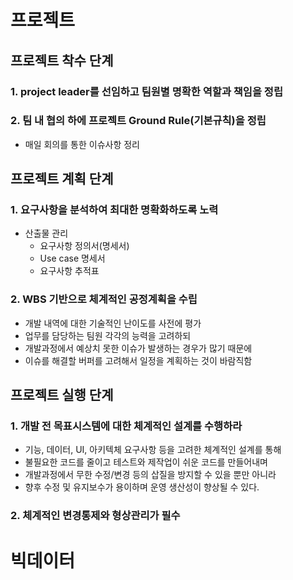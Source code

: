 # 프로젝트

## 프로젝트 착수 단계

### 1. project leader를 선임하고 팀원별 명확한 역할과 책임을 정립

### 2. 팀 내 협의 하에 프로젝트 Ground Rule(기본규칙)을 정립

* 매일 회의를 통한 이슈사항 정리

## 프로젝트 계획 단계

### 1. 요구사항을 분석하여 최대한 명확화하도록 노력

* 산출물 관리
  * 요구사항 정의서(명세서)
  * Use case 명세서
  * 요구사항 추적표

### 2. WBS 기반으로 체계적인 공정계획을 수립

* 개발 내역에 대한 기술적인 난이도를 사전에 평가
* 업무를 담당하는 팀원 각각의 능력을 고려하되
* 개발과정에서 예상치 못한 이슈가 발생하는 경우가 많기 때문에
* 이슈를 해결할 버퍼를 고려해서 일정을 계획하는 것이 바람직함

## 프로젝트 실행 단계

### 1. 개발 전 목표시스템에 대한 체계적인 설계를 수행하라

* 기능, 데이터, UI, 아키텍체 요구사항 등을 고려한 체계적인 설계를 통해
* 불필요한 코드를 줄이고 테스트와 제작업이 쉬운 코드를 만들어내며
* 개발과정에서 무한 수정/변경 등의 삽질을 방지할 수 있을 뿐만 아니라
* 향후 수정 및 유지보수가 용이하며 운영 생산성이 향상될 수 있다.

### 2. 체계적인 변경통제와 형상관리가 필수

# 빅데이터



